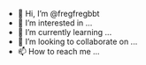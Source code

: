 - 👋 Hi, I’m @fregfregbbt
- 👀 I’m interested in ...
- 🌱 I’m currently learning ...
- 💞️ I’m looking to collaborate on ...
- 📫 How to reach me ...

<!---
fregfregbbt/fregfregbbt is a ✨ special ✨ repository because its `README.md` (this file) appears on your GitHub profile.
You can click the Preview link to take a look at your changes.
--->

